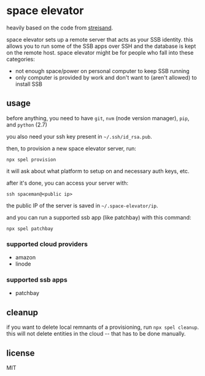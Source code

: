 # space elevator

heavily based on the code from [streisand](https://github.com/StreisandEffect/streisand).

space elevator sets up a remote server that acts as your SSB identity. this allows you to run some of the SSB apps over SSH and the database is kept on the remote host. space elevator might be for people who fall into these categories:

- not enough space/power on personal computer to keep SSB running
- only computer is provided by work and don't want to (aren't allowed) to install SSB

## usage
before anything, you need to have `git`, `nvm` (node version manager), `pip`, and `python` (2.7)

you also need your ssh key present in `~/.ssh/id_rsa.pub`.

then, to provision a new space elevator server, run:

```shell
npx spel provision
```

it will ask about what platform to setup on and necessary auth keys, etc.

after it's done, you can access your server with:

```shell
ssh spaceman@<public ip>
```

the public IP of the server is saved in `~/.space-elevator/ip`.

and you can run a supported ssb app (like patchbay) with this command:

```shell
npx spel patchbay
```

### supported cloud providers
- amazon
- linode

### supported ssb apps
- patchbay

## cleanup
if you want to delete local remnants of a provisioning, run `npx spel cleanup`. this will not delete entities in the cloud -- that has to be done manually.

## license
MIT
